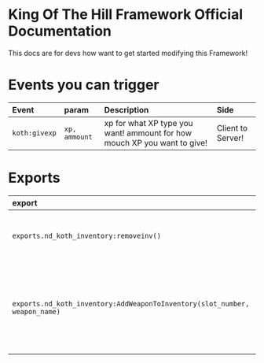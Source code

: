 
# King Of The Hill Framework Official Documentation

This docs are for devs how want to get started modifying this Framework!

# Events you can trigger
| Event | param    | Description                       | Side |
| :-------- | :------- | :-------------------------------- | :--------- |
| `koth:givexp`      | `xp, ammount` | xp for what XP type you want! ammount for how mouch XP you want to give! | Client to Server! |


# Exports
| export | Side    | Description                       |
| :-------- | :------- | :-------------------------------- |
| `exports.nd_koth_inventory:removeinv()`      | `Client` | Remove every Item from players inventory! |
| `exports.nd_koth_inventory:AddWeaponToInventory(slot_number, weapon_name)`      | `Client` | Give Weapon to player! Slot limit is 3 for now! 1= primary 2= secondary 3= grenades! |



